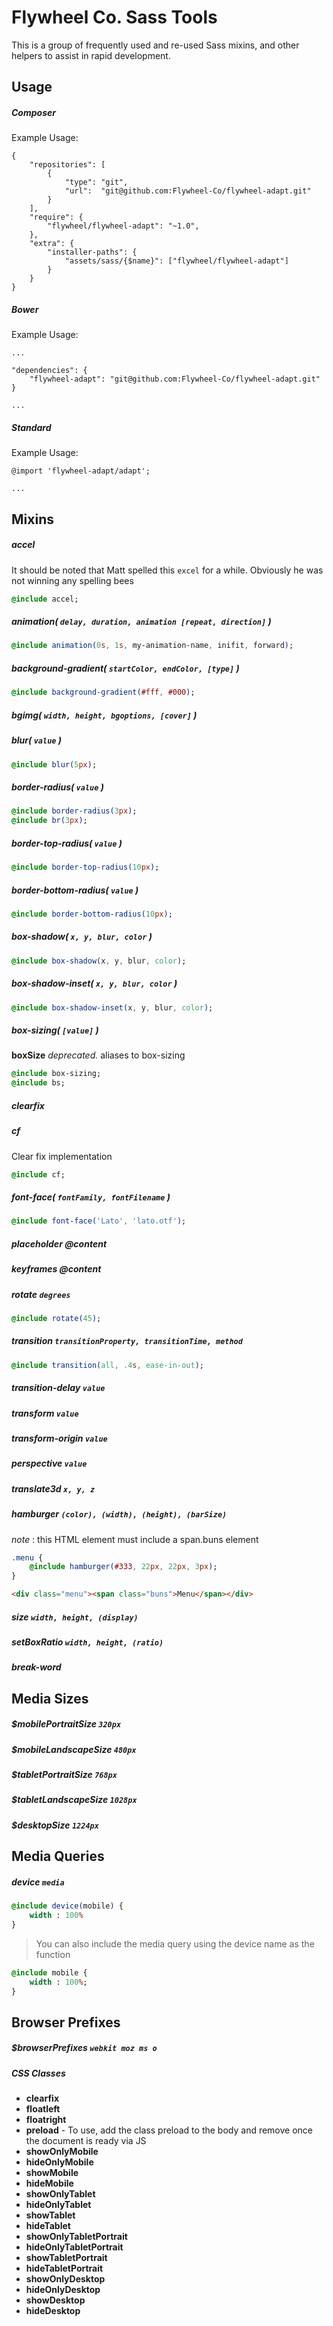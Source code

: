 # Flywheel Co. Sass Tools

This is a group of frequently used and re-used Sass mixins, and other helpers to assist in rapid development.

## Usage

##### Composer

Example Usage:

    {
        "repositories": [
            {
                "type": "git",
                "url":  "git@github.com:Flywheel-Co/flywheel-adapt.git"
            }
        ],
        "require": {
            "flywheel/flywheel-adapt": "~1.0",
        },
        "extra": {
            "installer-paths": {
                "assets/sass/{$name}": ["flywheel/flywheel-adapt"]
            }
        }
    }

##### Bower

Example Usage:

    ...

    "dependencies": {
        "flywheel-adapt": "git@github.com:Flywheel-Co/flywheel-adapt.git"
    }

    ...


##### Standard

Example Usage:

    @import 'flywheel-adapt/adapt';

    ...


## Mixins

##### accel
It should be noted that Matt spelled this `excel` for a while.  Obviously he was not winning any spelling bees
```sass
@include accel;
```

##### animation( `delay, duration, animation [repeat, direction]` )

```sass
@include animation(0s, 1s, my-animation-name, inifit, forward);
```

##### background-gradient( `startColor, endColor, [type]` )
```sass
@include background-gradient(#fff, #000);
```
##### bgimg( `width, height, bgoptions, [cover]` )

##### blur( `value` )
```sass
@include blur(5px);
```

##### border-radius( `value` )
```sass
@include border-radius(3px);
@include br(3px);
```

##### border-top-radius( `value` )
```sass
@include border-top-radius(10px);
```

##### border-bottom-radius( `value` )
```sass
@include border-bottom-radius(10px);
```

##### box-shadow( `x, y, blur, color` )
```sass
@include box-shadow(x, y, blur, color);
```

##### box-shadow-inset( `x, y, blur, color` )
```sass
@include box-shadow-inset(x, y, blur, color);
```

##### box-sizing( `[value]` )
**boxSize** _deprecated._ aliases to box-sizing
```sass
@include box-sizing;
@include bs;
```

##### clearfix
##### cf
Clear fix implementation   
```sass
@include cf;
```


##### font-face( `fontFamily, fontFilename` )
```sass
@include font-face('Lato', 'lato.otf');
```

##### placeholder @content

##### keyframes @content

##### rotate `degrees`
```sass
@include rotate(45);
```

##### transition `transitionProperty, transitionTime, method`
```sass
@include transition(all, .4s, ease-in-out);
```
##### transition-delay `value`
##### transform `value`

##### transform-origin `value`
##### perspective `value`
##### translate3d `x, y, z`

##### hamburger `(color), (width), (height), (barSize)` 
_note_ : this HTML element must include a span.buns element
```sass
.menu {
    @include hamburger(#333, 22px, 22px, 3px);
}
```
```html
<div class="menu"><span class="buns">Menu</span></div>
```
##### size `width, height, (display)`
##### setBoxRatio `width, height, (ratio)`
##### break-word

## Media Sizes

##### $mobilePortraitSize `320px`
##### $mobileLandscapeSize `480px`
##### $tabletPortraitSize `768px`
##### $tabletLandscapeSize `1028px`
##### $desktopSize `1224px`

## Media Queries

##### device `media`
```sass
@include device(mobile) {
    width : 100%
}
```
> You can also include the media query using the device name as the function

```sass
@include mobile {
    width : 100%;
}
```

## Browser Prefixes
##### $browserPrefixes `webkit moz ms o`

##### CSS Classes

* **clearfix**
* **floatleft**
* **floatright**
* **preload** - To use, add the class preload to the body and remove once the document is ready via JS
* **showOnlyMobile**
* **hideOnlyMobile**
* **showMobile**
* **hideMobile**
* **showOnlyTablet**
* **hideOnlyTablet**
* **showTablet**
* **hideTablet**
* **showOnlyTabletPortrait**
* **hideOnlyTabletPortrait**
* **showTabletPortrait**
* **hideTabletPortrait**
* **showOnlyDesktop**
* **hideOnlyDesktop**
* **showDesktop**
* **hideDesktop**

